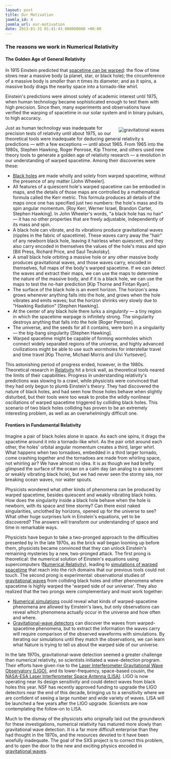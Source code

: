 ```yaml
---
layout: post
title: Our Motivation
joomla_id: 4
joomla_url: our-motivation
date: 2013-01-31 01:41:43.000000000 +00:00
---
```

<h3>The reasons we work in Numerical Relativity</h3>
<h4>The Golden Age of General Relativity</h4>
<p>In 1915 Einstein predicted that <a href="index.php?Itemid=179">spacetime can be warped</a>: the flow of time slows near a massive body (a planet, star, or black hole); the circumference of a massive body is <em>smaller</em> than π times its diameter; and as it spins, a massive body drags the nearby space into a tornado-like whirl.</p>
<p>Einstein's predictions were almost solely of academic interest until 1975, when human technology became sophisticated enough to test them with high precision. Since then, many experiments and observations have verified the warping of spacetime in our solar system and in binary pulsars, to high accuracy.</p>
<p><img style="margin: 6px; float: right;" alt="gravitational waves" src="/assets/images/gravitational_waves/gravitational_waves.png" />Just as human technology was inadequate for precision tests of relativity until about 1975, so our theoretical tools were inadequate for deducing general relativity s predictions — with a few exceptions — until about 1965. From 1965 into the 1980s, Stephen Hawking, Roger Penrose, Kip Thorne, and others used new theory tools to generate a golden age of relativity research — a revolution in our understanding of warped spacetime. Among their discoveries were these:</p>
<ul>
<li><a href="index.php?Itemid=202" title="Black holes">Black holes</a> are made wholly and solely from warped spacetime, without the presence of any matter [John Wheeler].</li>
<li>All features of a quiescent hole's warped spacetime can be embodied in maps, and the details of those maps are controlled by a mathematical formula called the Kerr metric. This formula produces all details of the maps once one has specified just two numbers: the hole's mass and its spin angular momentum. [Roy Kerr, Werner Israel, Brandon Carter, Stephen Hawking]. In John Wheeler's words, "a black hole has no hair" — it has no other properties that are freely adjustable, independently of its mass and spin.</li>
<li>A black hole can vibrate, and its vibrations produce gravitational waves (ripples in the fabric of spacetime). These waves carry away the "hair" of any newborn black hole, leaving it hairless when quiescent, and they also carry encoded in themselves the values of the hole's mass and spin [Bill Press, Richard Price, and Saul Teukolsky].</li>
<li>A small black hole orbiting a massive hole or any other massive body produces gravitational waves, and those waves carry, encoded in themselves, full maps of the body's warped spacetime. If we can detect the waves and extract their maps, we can use the maps to determine the nature of the massive body, and if it is a black hole, we can use the maps to test the no-hair prediction [Kip Thorne and Fintan Ryan].</li>
<li>The surface of the black hole is an event horizon. The horizon's area grows whenever anything falls into the hole, and grows when the hole vibrates and emits waves; but the horizon shrinks very slowly due to "Hawking Radiation" [Stephen Hawking].</li>
<li>At the center of any black hole there lurks a <em>singularity</em> — a tiny region in which the spacetime warpage is infinitely strong. The singularity destroys anything that falls into the hole [Roger Penrose].</li>
<li>The universe, and the seeds for all it contains, were born in a singularity — the big-bang singularity [Stephen Hawking].</li>
<li>Warped spacetime might be capable of forming wormholes which connect widely separated regions of the universe, and highly advanced civilizations might be able to use such wormholes for interstellar travel and time travel [Kip Thorne, Michael Morris and Ulvi Yurtsever].</li>
</ul>
<p>This astonishing <span class="no-tooltip">period</span> of progress ended, however, in the 1980s. Theoretical research in <a href="index.php?Itemid=116" title="Relativity">Relativity</a> hit a brick wall, as theoretical tools neared the limits of their capabilities. Progress in understanding relativity's predictions was slowing to a crawl, while physicists were convinced that they had only begun to plumb Einstein's theory. They had discovered the nature of black holes, and had seen how those holes behave when slightly disturbed, but their tools were too weak to probe the wildly nonlinear oscillations of warped spacetime triggered by colliding black holes. This scenario of two black holes colliding has proven to be an extremely interesting problem, as well as an overwhelmingly difficult one.</p>
<h4>Frontiers in Fundamental Relativity</h4>
<p>Imagine a pair of black holes alone in space. As each one spins, it drags the spacetime around it into a tornado-like whirl. As the pair orbit around each other, the holes' orbital angular momentum creates a third, larger whirl. What happens when two tornadoes, embedded in a third larger tornado, come crashing together and the tornadoes are made from whirling space, not whirling air? We have almost no idea. It is as though we had briefly glimpsed the surface of the ocean on a calm day (an analog to a quiescent or weakly vibrating black hole), but we had never seen the stormy sea, nor breaking ocean waves, nor water spouts.</p>
<p>Physicists wondered what other kinds of phenomena can be produced by warped spacetime, besides quiescent and weakly vibrating black holes. How does the singularity inside a black hole behave when the hole is newborn, with its space and time stormy? Can there exist naked singularities, unclothed by horizons, opened up for the universe to see? What other huge surprises lurk in Einstein's equations, yet to be discovered? The answers will transform our understanding of space and time in remarkable ways.</p>
<p>Physicists have begun to take a two-pronged approach to the difficulties presented by In the late 1970s, as the brick wall began looming up before them, physicists became convinced that they can unlock Einstein's remaining mysteries by a new, two-pronged attack. The first prong is theoretical: the numerical solution of Einstein's equations using supercomputers (<a href="index.php?Itemid=193" title="Numerical Relativity">Numerical Relativity</a>), leading to <a href="index.php?Itemid=317" title="simulations of warped spacetime">simulations of warped spacetime</a> that reach into the rich domains that our previous tools could not touch. The second prong is experimental: observational studies of <a href="index.php?Itemid=184" title="gravitational waves">gravitational waves</a> from colliding black holes and other phenomena where spacetime is highly warped the 'warped side of our universe'. They also realized that the two prongs were complementary and must work together:</p>
<ul>
<li><a href="index.php?Itemid=195">Numerical simulations</a> could reveal what kinds of warped-spacetime phenomena are allowed by Einstein's laws, but only observations can reveal which phenomena actually occur in the universe and how often and where.</li>
<li><a href="index.php?Itemid=189">Gravitational-wave detectors</a> can discover the waves from warped-spacetime phenomena, but to extract the information the waves carry will require comparison of the observed waveforms with simulations. By iterating our simulations until they match the observations, we can learn what Nature is trying to tell us about the warped side of our universe.</li>
</ul>
<p>In the late 1970s, gravitational-wave detection seemed a greater challenge than numerical relativity, so scientists initiated a wave-detection program. Their efforts have given rise to the <a href="http://www.ligo.caltech.edu/" target="_blank" title="Laser Interferometer Gravitational Wave Observatory (LIGO)">Laser Interferometer Gravitational Wave Observatory (LIGO)</a>, and its lower-frequency, space-based cousin, the <a href="http://lisa.nasa.gov/" target="_blank" title="NASA-ESA Laser Interferometer Space Antenna (LISA)">NASA-ESA Laser Interferometer Space Antenna (LISA)</a>. LIGO is now operating near its design sensitivity and could detect waves from black holes this year. NSF has recently approved funding to upgrade the LIGO detectors near the end of this decade, bringing us to a sensitivity where we are confident of seeing a large number and wide variety of waves. LISA will be launched a few years after the LIGO upgrade. Scientists are now contemplating the follow-on to LISA.</p>
<p>Much to the dismay of the physicists who originally laid out the groundwork for these investigations, numerical relativity has matured more slowly than gravitational wave detection. It is a far more difficult enterprise than they had thought in the 1970s, and the resources devoted to it have been woefully inadequate. The goal of the SXS project is to correct this problem, and to open the door to the new and exciting physics encoded in <a href="index.php?Itemid=184">gravitational waves</a>.</p>
